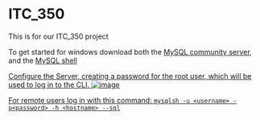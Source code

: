 # ITC_350
This is for our ITC_350 project


To get started for windows download both the <a href="https://dev.mysql.com/downloads/mysql/">MySQL community server</a>, and the <a href="https://dev.mysql.com/downloads/shell/">MySQL shell

Configure the Server, creating a password for the root user, which will be used to log in to the CLI.
![image](https://github.com/davisholdstock/ITC_350/assets/112412321/a6355fbb-580f-4cf3-9adf-7c9aa87edc68)

For remote users log in with this command: ```mysqlsh -u <username> -p<password> -h <hostname> --sql```
